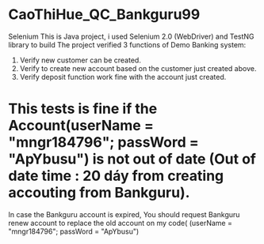 # CaoThiHue_QC_Bankguru99
Selenium
This is Java project, i used Selenium 2.0 (WebDriver) and TestNG library to build
The project verified 3 functions of Demo Banking system:
1. Verify new customer can be created.
2. Verify to create new account based on the customer just created above.
3. Verify deposit function work fine with the account just created.

# This tests is fine if the Account(userName = "mngr184796"; passWord = "ApYbusu") is not out of date (Out of date time : 20 dáy from creating accouting from Bankguru).
In case the Bankguru account is expired, You should request Bankguru renew account  to replace the old account on my code( (userName = "mngr184796"; passWord = "ApYbusu")
